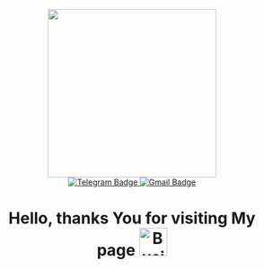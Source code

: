 


<div id="header" align="center" >
  <img  src="https://media.giphy.com/media/xT0Gqn9yuw8hnPGn5K/giphy.gif" width="300"/>
</div>
<div id="badges" align='center'>
  
  <a href="https://t.me/bolden_gold">
    <img src="https://img.shields.io/badge/telegram-blue?style=for-the-badge&logo=telegram&logoColor=white" alt="Telegram Badge"/>

  </a>
  <a href="mailto:gyryanovalexander@gmail.com">
    <img src="https://img.shields.io/badge/gmail-white?style=for-the-badge&logo=gmail&logoColor=red" alt="Gmail Badge"/>
  </a>
</div>
<h1 align='center'>
  Hello, thanks You for visiting My page
  <img src="https://media.giphy.com/media/SSJYIjDeLmVbrMVEeh/giphy.gif" alt="Business gif"  width='50px'>
</h1>




